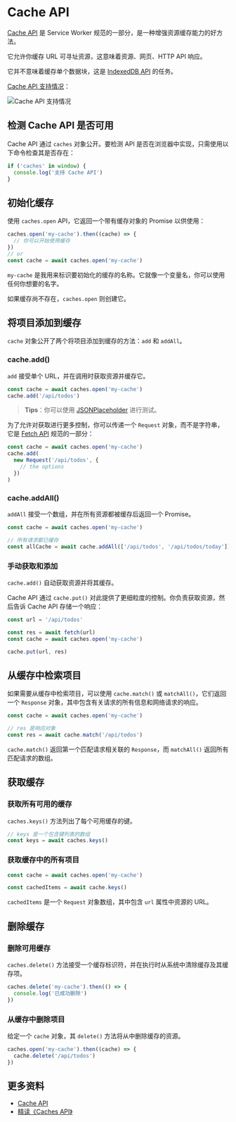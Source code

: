 # Cache API

[Cache API](https://developer.mozilla.org/zh-CN/docs/Web/API/Cache) 是 Service Worker 规范的一部分，是一种增强资源缓存能力的好方法。

它允许你缓存 URL 可寻址资源，这意味着资源、网页、HTTP API 响应。

它并不意味着缓存单个数据块，这是 [IndexedDB API](https://developer.mozilla.org/zh-CN/docs/Web/API/IndexedDB_API) 的任务。

[Cache API 支持情况](https://caniuse.com/?search=Cache%20API)：

![Cache API 支持情况](https://upload-images.jianshu.io/upload_images/18281896-fa4b948b048befbe.png?imageMogr2/auto-orient/strip%7CimageView2/2/w/1240)

## 检测 Cache API 是否可用

Cache API 通过 `caches` 对象公开。要检测 API 是否在浏览器中实现，只需使用以下命令检查其是否存在：

```js
if ('caches' in window) {
  console.log('支持 Cache API')
}
```

## 初始化缓存

使用 `caches.open` API，它返回一个带有缓存对象的 Promise 以供使用：

```js
caches.open('my-cache').then((cache) => {
  // 你可以开始使用缓存
})
// or
const cache = await caches.open('my-cache')
```

`my-cache` 是我用来标识要初始化的缓存的名称。它就像一个变量名，你可以使用任何你想要的名字。

如果缓存尚不存在，`caches.open` 则创建它。

## 将项目添加到缓存

`cache` 对象公开了两个将项目添加到缓存的方法：`add` 和 `addAll`。

### cache.add()

`add` 接受单个 URL，并在调用时获取资源并缓存它。

```js
const cache = await caches.open('my-cache')
cache.add('/api/todos')
```

> **Tips**：你可以使用 [JSONPlaceholder](https://jsonplaceholder.typicode.com/) 进行测试。

为了允许对获取进行更多控制，你可以传递一个 `Request` 对象，而不是字符串，它是 [Fetch API](https://developer.mozilla.org/zh-CN/docs/Web/API/Fetch_API/Using_Fetch) 规范的一部分：

```js
const cache = await caches.open('my-cache')
cache.add(
  new Request('/api/todos', {
    // the options
  })
)
```

### cache.addAll()

`addAll` 接受一个数组，并在所有资源都被缓存后返回一个 Promise。

```js
const cache = await caches.open('my-cache')

// 所有请求都已缓存
const allCache = await cache.addAll(['/api/todos', '/api/todos/today'])
```

### 手动获取和添加

`cache.add()` 自动获取资源并将其缓存。

Cache API 通过 `cache.put()` 对此提供了更细粒度的控制。你负责获取资源，然后告诉 Cache API 存储一个响应：

```js
const url = '/api/todos'

const res = await fetch(url)
const cache = await caches.open('my-cache')

cache.put(url, res)
```

## 从缓存中检索项目

如果需要从缓存中检索项目，可以使用 `cache.match()` 或 `matchAll()`，它们返回一个 `Response` 对象，其中包含有关请求的所有信息和网络请求的响应。

```js
const cache = await caches.open('my-cache')

// res 是响应对象
const res = await cache.match('/api/todos')
```

`cache.match()` 返回第一个匹配请求相关联的 `Response`，而 `matchAll()` 返回所有匹配请求的数组。

## 获取缓存

### 获取所有可用的缓存

`caches.keys()` 方法列出了每个可用缓存的键。

```js
// keys 是一个包含键列表的数组
const keys = await caches.keys()
```

### 获取缓存中的所有项目

```js
const cache = await caches.open('my-cache')

const cachedItems = await cache.keys()
```

`cachedItems` 是一个 `Request` 对象数组，其中包含 `url` 属性中资源的 URL。

## 删除缓存

### 删除可用缓存

`caches.delete()` 方法接受一个缓存标识符，并在执行时从系统中清除缓存及其缓存项。

```js
caches.delete('my-cache').then(() => {
  console.log('已成功删除')
})
```

### 从缓存中删除项目

给定一个 `cache` 对象，其 `delete()` 方法将从中删除缓存的资源。

```js
caches.open('my-cache').then((cache) => {
  cache.delete('/api/todos')
})
```

## 更多资料

- [Cache API](https://bitsofco.de/cache-api-101/)
- [精读《Caches API》](https://github.com/ascoders/weekly/blob/master/%E5%89%8D%E6%B2%BF%E6%8A%80%E6%9C%AF/88.%E7%B2%BE%E8%AF%BB%E3%80%8ACaches%20API%E3%80%8B.md)
